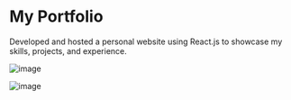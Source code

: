 # My Portfolio

Developed and hosted a personal website using React.js to showcase my skills, projects, and experience.

![image](https://github.com/VatsalDoshi/Personal-Portfolio/assets/114709734/b8bedf37-ee01-4d55-b128-acd2a1053d5b)

![image](https://github.com/VatsalDoshi/Personal-Portfolio/assets/114709734/05b031fd-62ec-4de7-9e0b-beaf92c89ed0)

